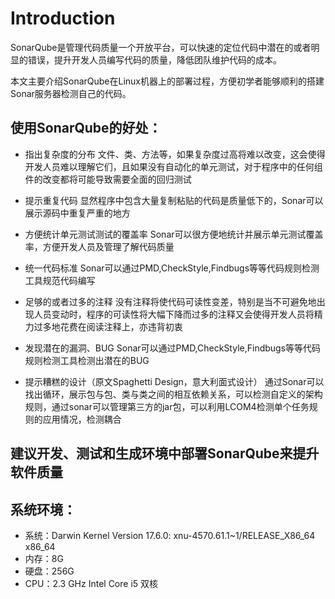 # Introduction

SonarQube是管理代码质量一个开放平台，可以快速的定位代码中潜在的或者明显的错误，提升开发人员编写代码的质量，降低团队维护代码的成本。

本文主要介绍SonarQube在Linux机器上的部署过程，方便初学者能够顺利的搭建Sonar服务器检测自己的代码。

## 使用SonarQube的好处：
- 指出复杂度的分布
文件、类、方法等，如果复杂度过高将难以改变，这会使得开发人员难以理解它们，且如果没有自动化的单元测试，对于程序中的任何组件的改变都将可能导致需要全面的回归测试

- 提示重复代码
显然程序中包含大量复制粘贴的代码是质量低下的，Sonar可以展示源码中重复严重的地方

- 方便统计单元测试测试的覆盖率
Sonar可以很方便地统计并展示单元测试覆盖率，方便开发人员及管理了解代码质量

- 统一代码标准
Sonar可以通过PMD,CheckStyle,Findbugs等等代码规则检测工具规范代码编写

- 足够的或者过多的注释
没有注释将使代码可读性变差，特别是当不可避免地出现人员变动时，程序的可读性将大幅下降而过多的注释又会使得开发人员将精力过多地花费在阅读注释上，亦违背初衷

- 发现潜在的漏洞、BUG
Sonar可以通过PMD,CheckStyle,Findbugs等等代码规则检测工具检测出潜在的BUG

- 提示糟糕的设计（原文Spaghetti Design，意大利面式设计）
通过Sonar可以找出循环，展示包与包、类与类之间的相互依赖关系，可以检测自定义的架构规则，通过sonar可以管理第三方的jar包，可以利用LCOM4检测单个任务规则的应用情况，检测耦合

## 建议开发、测试和生成环境中部署SonarQube来提升软件质量

## 系统环境：
- 系统：Darwin Kernel Version 17.6.0: xnu-4570.61.1~1/RELEASE_X86_64 x86_64
- 内存：8G
- 硬盘：256G
- CPU：2.3 GHz Intel Core i5 双核